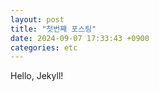 ```yaml
---
layout: post
title: "첫번째 포스팅"
date: 2024-09-07 17:33:43 +0900
categories: etc
---
```


Hello, Jekyll!
